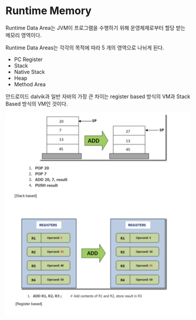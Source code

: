 # Runtime Memory

Runtime Data Area는 JVM이 프로그램을 수행하기 위해 운영체제로부터 할당 받는 메모리 영역이다. 

Runtime Data Areas는 각각의 목적에 따라 5 개의 영역으로 나뉘게 된다.

* PC Register
* Stack
* Native Stack
* Heap
* Method Area

안드로이드 dalvik과 일반 자바의 가장 큰 차이는 register based 방식의 VM과 Stack Based 방식의 VM인 것이다.

![](../../.gitbook/assets/2018-09-13-8.57.04%20%281%29.png)

